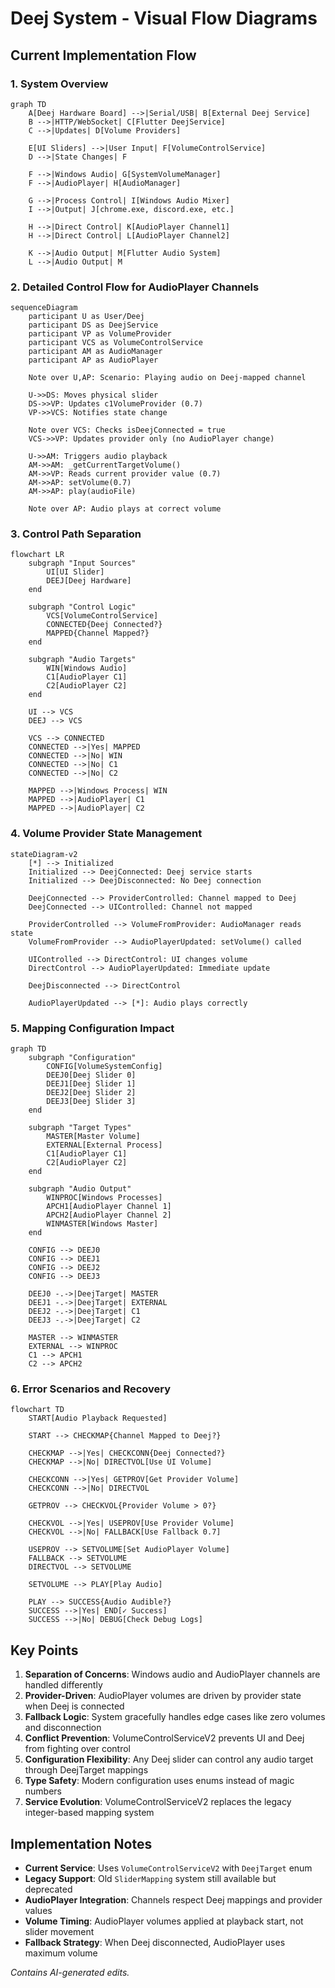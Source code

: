 # Deej System - Visual Flow Diagrams

## Current Implementation Flow

### 1. System Overview

```mermaid
graph TD
    A[Deej Hardware Board] -->|Serial/USB| B[External Deej Service]
    B -->|HTTP/WebSocket| C[Flutter DeejService]
    C -->|Updates| D[Volume Providers]

    E[UI Sliders] -->|User Input| F[VolumeControlService]
    D -->|State Changes| F

    F -->|Windows Audio| G[SystemVolumeManager]
    F -->|AudioPlayer| H[AudioManager]

    G -->|Process Control| I[Windows Audio Mixer]
    I -->|Output| J[chrome.exe, discord.exe, etc.]

    H -->|Direct Control| K[AudioPlayer Channel1]
    H -->|Direct Control| L[AudioPlayer Channel2]

    K -->|Audio Output| M[Flutter Audio System]
    L -->|Audio Output| M
```

### 2. Detailed Control Flow for AudioPlayer Channels

```mermaid
sequenceDiagram
    participant U as User/Deej
    participant DS as DeejService
    participant VP as VolumeProvider
    participant VCS as VolumeControlService
    participant AM as AudioManager
    participant AP as AudioPlayer

    Note over U,AP: Scenario: Playing audio on Deej-mapped channel

    U->>DS: Moves physical slider
    DS->>VP: Updates c1VolumeProvider (0.7)
    VP->>VCS: Notifies state change

    Note over VCS: Checks isDeejConnected = true
    VCS->>VP: Updates provider only (no AudioPlayer change)

    U->>AM: Triggers audio playback
    AM->>AM: _getCurrentTargetVolume()
    AM->>VP: Reads current provider value (0.7)
    AM->>AP: setVolume(0.7)
    AM->>AP: play(audioFile)

    Note over AP: Audio plays at correct volume
```

### 3. Control Path Separation

```mermaid
flowchart LR
    subgraph "Input Sources"
        UI[UI Slider]
        DEEJ[Deej Hardware]
    end

    subgraph "Control Logic"
        VCS[VolumeControlService]
        CONNECTED{Deej Connected?}
        MAPPED{Channel Mapped?}
    end

    subgraph "Audio Targets"
        WIN[Windows Audio]
        C1[AudioPlayer C1]
        C2[AudioPlayer C2]
    end

    UI --> VCS
    DEEJ --> VCS

    VCS --> CONNECTED
    CONNECTED -->|Yes| MAPPED
    CONNECTED -->|No| WIN
    CONNECTED -->|No| C1
    CONNECTED -->|No| C2

    MAPPED -->|Windows Process| WIN
    MAPPED -->|AudioPlayer| C1
    MAPPED -->|AudioPlayer| C2
```

### 4. Volume Provider State Management

```mermaid
stateDiagram-v2
    [*] --> Initialized
    Initialized --> DeejConnected: Deej service starts
    Initialized --> DeejDisconnected: No Deej connection

    DeejConnected --> ProviderControlled: Channel mapped to Deej
    DeejConnected --> UIControlled: Channel not mapped

    ProviderControlled --> VolumeFromProvider: AudioManager reads state
    VolumeFromProvider --> AudioPlayerUpdated: setVolume() called

    UIControlled --> DirectControl: UI changes volume
    DirectControl --> AudioPlayerUpdated: Immediate update

    DeejDisconnected --> DirectControl

    AudioPlayerUpdated --> [*]: Audio plays correctly
```

### 5. Mapping Configuration Impact

```mermaid
graph TD
    subgraph "Configuration"
        CONFIG[VolumeSystemConfig]
        DEEJ0[Deej Slider 0]
        DEEJ1[Deej Slider 1]
        DEEJ2[Deej Slider 2]
        DEEJ3[Deej Slider 3]
    end

    subgraph "Target Types"
        MASTER[Master Volume]
        EXTERNAL[External Process]
        C1[AudioPlayer C1]
        C2[AudioPlayer C2]
    end

    subgraph "Audio Output"
        WINPROC[Windows Processes]
        APCH1[AudioPlayer Channel 1]
        APCH2[AudioPlayer Channel 2]
        WINMASTER[Windows Master]
    end

    CONFIG --> DEEJ0
    CONFIG --> DEEJ1
    CONFIG --> DEEJ2
    CONFIG --> DEEJ3

    DEEJ0 -.->|DeejTarget| MASTER
    DEEJ1 -.->|DeejTarget| EXTERNAL
    DEEJ2 -.->|DeejTarget| C1
    DEEJ3 -.->|DeejTarget| C2

    MASTER --> WINMASTER
    EXTERNAL --> WINPROC
    C1 --> APCH1
    C2 --> APCH2
```

### 6. Error Scenarios and Recovery

```mermaid
flowchart TD
    START[Audio Playback Requested]

    START --> CHECKMAP{Channel Mapped to Deej?}

    CHECKMAP -->|Yes| CHECKCONN{Deej Connected?}
    CHECKMAP -->|No| DIRECTVOL[Use UI Volume]

    CHECKCONN -->|Yes| GETPROV[Get Provider Volume]
    CHECKCONN -->|No| DIRECTVOL

    GETPROV --> CHECKVOL{Provider Volume > 0?}

    CHECKVOL -->|Yes| USEPROV[Use Provider Volume]
    CHECKVOL -->|No| FALLBACK[Use Fallback 0.7]

    USEPROV --> SETVOLUME[Set AudioPlayer Volume]
    FALLBACK --> SETVOLUME
    DIRECTVOL --> SETVOLUME

    SETVOLUME --> PLAY[Play Audio]

    PLAY --> SUCCESS{Audio Audible?}
    SUCCESS -->|Yes| END[✓ Success]
    SUCCESS -->|No| DEBUG[Check Debug Logs]
```

## Key Points

1. **Separation of Concerns**: Windows audio and AudioPlayer channels are handled differently
2. **Provider-Driven**: AudioPlayer volumes are driven by provider state when Deej is connected
3. **Fallback Logic**: System gracefully handles edge cases like zero volumes and disconnection
4. **Conflict Prevention**: VolumeControlServiceV2 prevents UI and Deej from fighting over control
5. **Configuration Flexibility**: Any Deej slider can control any audio target through DeejTarget mappings
6. **Type Safety**: Modern configuration uses enums instead of magic numbers
7. **Service Evolution**: VolumeControlServiceV2 replaces the legacy integer-based mapping system

## Implementation Notes

- **Current Service**: Uses `VolumeControlServiceV2` with `DeejTarget` enum
- **Legacy Support**: Old `SliderMapping` system still available but deprecated
- **AudioPlayer Integration**: Channels respect Deej mappings and provider values
- **Volume Timing**: AudioPlayer volumes applied at playback start, not slider movement
- **Fallback Strategy**: When Deej disconnected, AudioPlayer uses maximum volume

_Contains AI-generated edits._
